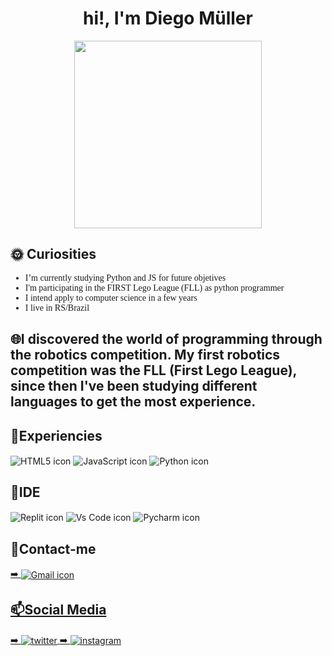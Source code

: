 <h1 align="center">hi!, I'm Diego Müller</h1>

  <p align="center">
<img align="center" src="https://i.imgur.com/LFRN66Y.gif" width ="300"px/>
</p>

## 🌞&nbsp;Curiosities 
<font face="Verdana"><ul>
<li> I’m currently studying Python and JS for future objetives  </li>
 <li> I'm participating in the FIRST Lego League (FLL) as python programmer </li> 
 <li> I intend  apply to computer science in a few years </li>
 <li> I live in RS/Brazil </li> 
 </ul></font>

## &#127760;I discovered the world of programming through the robotics competition. My first robotics competition was the FLL (First Lego League), since then I've been studying different languages ​​to get the most experience.

 ## &#127775;Experiencies
  <p align="left">
  <img align="center" src="https://img.shields.io/badge/HTML5-E34F26?style=for-the-badge&logo=html5&logoColor=black" alt="HTML5 icon" />
  <img align="center" src="https://img.shields.io/badge/JavaScript-F7DF1E?style=for-the-badge&logo=javascript&logoColor=black" alt="JavaScript icon" />
     <img align="center" src="https://img.shields.io/badge/Python-3776AB?style=for-the-badge&logo=python&logoColor=black" alt="Python icon" />
 </p>

## &#127776;IDE
  <p align="left">
 <img align="center" src="https://img.shields.io/badge/replit-667881?style=for-the-badge&logo=replit&logoColor=white" alt="Replit icon" />
 <img align="center" src="https://img.shields.io/badge/Visual_Studio_Code-0078D4?style=for-the-badge&logo=visual%20studio%20code&logoColor=white" alt="Vs Code icon" />
 <img align="center" src="https://img.shields.io/badge/PyCharm-000000.svg?&style=for-the-badge&logo=PyCharm&logoColor=white" alt="Pycharm icon" />

  ## &#128194;Contact-me
   <p align="left">
  <a href="https://mail.google.com/mail/u/1/?zx=qvbnkmq0w4ln#inbox" target="_blank">
  ➡️ <img align="center" src="https://img.shields.io/badge/Stryxznlol1@gmail.com-D14836?style=for-the-badge&logo=gmail&logoColor=white" alt="Gmail icon" />
</p>

## &#128235;Social Media
  <p align="left">
  <a href="https://twitter.com/Muller1025" target="_blank">
 ➡️  <img align="center" src="https://img.shields.io/badge/Muller1025-1DA1F2?style=for-the-badge&logo=twitter&logoColor=white" alt="twitter"/>  
  </a>
 
  <a href="https://www.instagram.com/mullxr25/" target="_blank">
 ➡️  <img align="center" src="https://img.shields.io/badge/diegomullxr-E4405F?style=for-the-badge&logo=instagram&logoColor=white" alt="instagram"/>  
  </a>
 </p>
